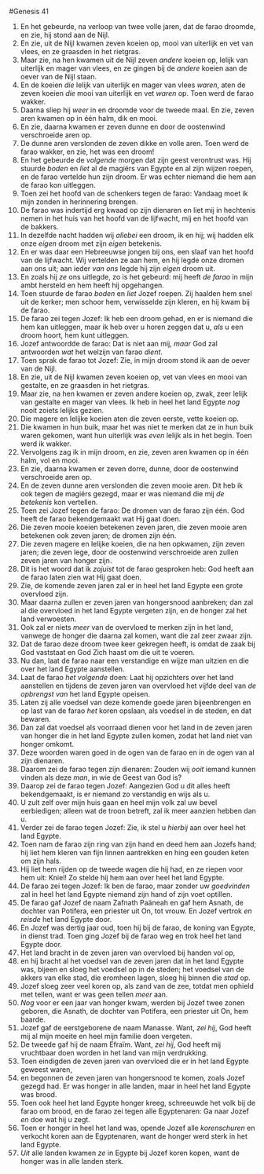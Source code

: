 #Genesis 41
1. En het gebeurde, na verloop van twee volle jaren, dat de farao droomde, en zie, hij stond aan de Nijl.
2. En zie, uit de Nijl kwamen zeven koeien op, mooi van uiterlijk en vet van vlees, en ze graasden in het rietgras.
3. Maar zie, na hen kwamen uit de Nijl zeven *andere* koeien op, lelijk van uiterlijk en mager van vlees, en ze gingen bij de *andere* koeien aan de oever van de Nijl staan.
4. En de koeien *die* lelijk van uiterlijk en mager van vlees *waren*, aten de zeven koeien *die* mooi van uiterlijk en vet *waren* op. Toen werd de farao wakker.
5. Daarna sliep hij *weer* in en droomde voor de tweede maal. En zie, zeven aren kwamen op in één halm, dik en mooi.
6. En zie, daarna kwamen er zeven dunne en door de oostenwind verschroeide aren op.
7. De dunne aren verslonden de zeven dikke en volle aren. Toen werd de farao wakker, en zie, het was een droom!
8. En het gebeurde de *volgende* morgen dat zijn geest verontrust was. Hij stuurde *boden* en *liet* al de magiërs van Egypte en al zijn wijzen roepen, en de farao vertelde hun zijn droom. Er was echter niemand die hem aan de farao kon uitleggen.
9. Toen zei het hoofd van de schenkers tegen de farao: Vandaag moet ik mijn zonden in herinnering brengen.
10. De farao was indertijd erg kwaad op zijn dienaren en liet mij in hechtenis nemen in het huis van het hoofd van de lijfwacht, mij en het hoofd van de bakkers.
11. In dezelfde nacht hadden wij *allebei* een droom, ik en hij; wij hadden elk onze *eigen* droom met zijn *eigen* betekenis.
12. En er was daar een Hebreeuwse jongen bij ons, een slaaf van het hoofd van de lijfwacht. Wij vertelden ze aan hem, en hij legde onze dromen aan ons uit; aan ieder *van ons* legde hij zijn *eigen* droom uit.
13. En zoals hij *ze* ons uitlegde, zo is het gebeurd: mij heeft *de farao* in mijn ambt hersteld en hem heeft hij opgehangen.
14. Toen stuurde de farao *boden* en *liet* Jozef roepen. Zij haalden hem snel uit de kerker; men schoor hem, verwisselde zijn kleren, en hij kwam bij de farao.
15. De farao zei tegen Jozef: Ik heb een droom gehad, en er is niemand die hem kan uitleggen, maar ik heb over u horen zeggen dat u, *als* u een droom hoort, hem kunt uitleggen.
16. Jozef antwoordde de farao: Dat is niet aan mij, *maar* God zal antwoorden *wat* het welzijn van farao *dient*.
17. Toen sprak de farao tot Jozef: Zie, in mijn droom stond ik aan de oever van de Nijl.
18. En zie, uit de Nijl kwamen zeven koeien op, vet van vlees en mooi van gestalte, en ze graasden in het rietgras.
19. Maar zie, na hen kwamen er zeven andere koeien op, zwak, zeer lelijk van gestalte en mager van vlees. Ik heb in heel het land Egypte *nog* nooit zoiets lelijks gezien.
20. Die magere en lelijke koeien aten die zeven eerste, vette koeien op.
21. Die kwamen in hun buik, maar het was niet te merken dat ze in hun buik waren gekomen, want hun uiterlijk was *even* lelijk als in het begin. Toen werd ik wakker.
22. Vervolgens zag ik in mijn droom, en zie, zeven aren kwamen op in één halm, vol en mooi.
23. En zie, daarna kwamen er zeven dorre, dunne, door de oostenwind verschroeide aren op.
24. En de zeven dunne aren verslonden die zeven mooie aren. Dit heb ik ook tegen de magiërs gezegd, maar er was niemand die mij *de betekenis* kon vertellen.
25. Toen zei Jozef tegen de farao: De dromen van de farao zijn één. God heeft de farao bekendgemaakt wat Hij gaat doen.
26. Die zeven mooie koeien betekenen zeven jaren, die zeven mooie aren betekenen ook zeven jaren; de dromen zijn één.
27. Die zeven magere en lelijke koeien, die na hen opkwamen, zijn zeven jaren; die zeven lege, door de oostenwind verschroeide aren zullen zeven jaren van honger zijn.
28. Dit is het woord dat ik *zojuist* tot de farao gesproken heb: God heeft aan de farao laten zien wat Hij gaat doen.
29. Zie, de komende zeven jaren zal er in heel het land Egypte een grote overvloed zijn.
30. Maar daarna zullen er zeven jaren van hongersnood aanbreken; dan zal al die overvloed in het land Egypte vergeten zijn, en de honger zal het land verwoesten.
31. Ook zal er niets *meer* van de overvloed te merken zijn in het land, vanwege de honger die daarna zal komen, want die zal zeer zwaar zijn.
32. Dat de farao deze droom twee keer gekregen heeft, is omdat de zaak bij God vaststaat en God Zich haast om die uit te voeren.
33. Nu dan, laat de farao naar een verstandige en wijze man uitzien en die over het land Egypte aanstellen.
34. Laat de farao *het volgende* doen: Laat hij opzichters over het land aanstellen en tijdens de zeven jaren van overvloed het vijfde deel van *de opbrengst van* het land Egypte opeisen.
35. Laten zij alle voedsel van deze komende goede jaren bijeenbrengen en op last van de farao *het* koren opslaan, als voedsel in de steden, en dat bewaren.
36. Dan zal dat voedsel als voorraad dienen voor het land in de zeven jaren van honger die in het land Egypte zullen komen, zodat het land niet van honger omkomt.
37. Deze woorden waren goed in de ogen van de farao en in de ogen van al zijn dienaren.
38. Daarom zei de farao tegen zijn dienaren: Zouden wij *ooit* iemand kunnen vinden als deze *man*, in wie de Geest van God is?
39. Daarop zei de farao tegen Jozef: Aangezien God u dit alles heeft bekendgemaakt, is er niemand zo verstandig en wijs als u.
40. U zult zelf over mijn huis gaan en heel mijn volk zal uw bevel eerbiedigen; alleen wat de troon betreft, zal ik meer aanzien hebben dan u.
41. Verder zei de farao tegen Jozef: Zie, ik stel u *hierbij* aan over heel het land Egypte.
42. Toen nam de farao zijn ring van zijn hand en deed hem aan Jozefs hand; hij liet hem kleren van fijn linnen aantrekken en hing een gouden keten om zijn hals.
43. Hij liet hem rijden op de tweede wagen die hij had, en ze riepen voor hem uit: Kniel! Zo stelde hij hem aan over heel het land Egypte.
44. De farao zei tegen Jozef: Ik ben de farao, maar zonder uw *goedvinden* zal in heel het land Egypte niemand zijn hand of zijn voet optillen.
45. De farao gaf Jozef de naam Zafnath Paäneah en gaf hem Asnath, de dochter van Potifera, een priester uit On, tot vrouw. En Jozef vertrok *en reisde* het land Egypte door.
46. En Jozef was dertig jaar oud, toen hij bij de farao, de koning van Egypte, in dienst trad. Toen ging Jozef bij de farao weg en trok heel het land Egypte door.
47. Het land bracht in de zeven jaren van overvloed bij handen vol op,
48. en hij bracht al het voedsel van de zeven jaren dat in het land Egypte was, bijeen en sloeg het voedsel op in de steden; het voedsel van de akkers van elke stad, die eromheen lagen, sloeg hij binnen die *stad* op.
49. Jozef sloeg zeer veel koren op, als zand van de zee, totdat men ophield met tellen, want er was geen tellen *meer* aan.
50. *Nog* voor er een jaar van honger kwam, werden bij Jozef twee zonen geboren, die Asnath, de dochter van Potifera, een priester uit On, hem baarde.
51. Jozef gaf de eerstgeborene de naam Manasse. Want, *zei hij*, God heeft mij al mijn moeite en heel mijn familie doen vergeten.
52. De tweede gaf hij de naam Efraïm. Want, *zei hij*, God heeft mij vruchtbaar doen worden in het land van mijn verdrukking.
53. Toen eindigden de zeven jaren van overvloed die er in het land Egypte geweest waren,
54. en begonnen de zeven jaren van hongersnood te komen, zoals Jozef gezegd had. Er was honger in alle landen, maar in heel het land Egypte was brood.
55. Toen ook heel het land Egypte honger kreeg, schreeuwde het volk bij de farao om brood, en de farao zei tegen alle Egyptenaren: Ga naar Jozef *en* doe wat hij u zegt.
56. Toen er honger in heel het land was, opende Jozef alle *korenschuren* en verkocht koren aan de Egyptenaren, want de honger werd sterk in het land Egypte.
57. *Uit* alle landen kwamen *ze* in Egypte bij Jozef koren kopen, want de honger was in alle landen sterk.
